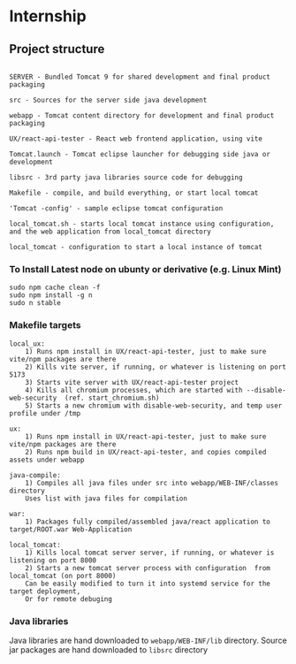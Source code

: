 # Internship


## Project structure

```

SERVER - Bundled Tomcat 9 for shared development and final product packaging

src - Sources for the server side java development

webapp - Tomcat content directory for development and final product packaging

UX/react-api-tester - React web frontend application, using vite

Tomcat.launch - Tomcat eclipse launcher for debugging side java or development

libsrc - 3rd party java libraries source code for debugging

Makefile - compile, and build everything, or start local tomcat

'Tomcat -config' - sample eclipse tomcat configuration

local_tomcat.sh - starts local tomcat instance using configuration, and the web application from local_tomcat directory

local_tomcat - configuration to start a local instance of tomcat

```


### To Install  Latest node on ubunty or derivative (e.g. Linux Mint)
```
sudo npm cache clean -f
sudo npm install -g n
sudo n stable
```


### Makefile targets

```
local_ux: 
	1) Runs npm install in UX/react-api-tester, just to make sure vite/npm packages are there
	2) Kills vite server, if running, or whatever is listening on port 5173
	3) Starts vite server with UX/react-api-tester project
	4) Kills all chromium processes, which are started with --disable-web-security  (ref. start_chromium.sh)
	5) Starts a new chromium with disable-web-security, and temp user profile under /tmp
```

```
ux:	
	1) Runs npm install in UX/react-api-tester, just to make sure vite/npm packages are there
	2) Runs npm build in UX/react-api-tester, and copies compiled assets under webapp
```

```
java-compile:
	1) Compiles all java files under src into webapp/WEB-INF/classes directory
	Uses list with java files for compilation
```

```	
war:
	1) Packages fully compiled/assembled java/react application to target/ROOT.war Web-Application  
```

```
local_tomcat:
	1) Kills local tomcat server server, if running, or whatever is listening on port 8000
	2) Starts a new tomcat server process with configuration  from local_tomcat (on port 8000)
	Can be easily modified to turn it into systemd service for the target deployment,
	Or for remote debuging
```

### Java libraries

Java libraries are hand downloaded to ``webapp/WEB-INF/lib`` directory.
Source jar packages are hand downloaded to ``libsrc`` directory

